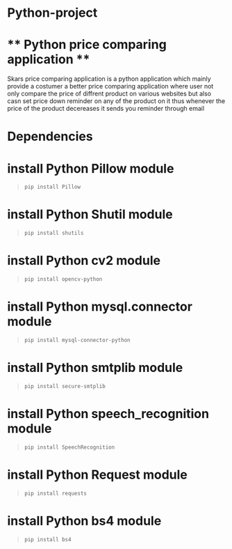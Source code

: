  # Python-project
 # **                                                                   Python price comparing application                                                                            **

  Skars price comparing application is a python application which mainly provide a costumer a better price comparing application where user not only compare the price of diffrent 
  product on various websites but also casn set price down reminder on any of the product on it thus whenever the price of the product decereases it sends you reminder through email
  
  # **Dependencies**
  
  # install Python Pillow module
  > `pip install Pillow`
  
  # install Python Shutil module
  > `pip install shutils`
  
  # install Python cv2 module
  > `pip install opencv-python`
  
  # install Python mysql.connector module
  > `pip install mysql-connector-python`
  
  # install Python smtplib module
  > `pip install secure-smtplib`
  
  # install Python speech_recognition module
  > `pip install SpeechRecognition`
  
  # install Python Request module
  > `pip install requests`
  
  # install Python bs4 module
  > `pip install bs4`
  
  


